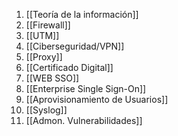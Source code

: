 1. [[Teoría de la información]]
2. [[Firewall]]
3. [[UTM]]
4. [[Ciberseguridad/VPN]]
5. [[Proxy]]
6. [[Certificado Digital]]
7. [[WEB SSO]]
8. [[Enterprise Single Sign-On]]
9. [[Aprovisionamiento de Usuarios]]
10. [[Syslog]]
11. [[Admon. Vulnerabilidades]]